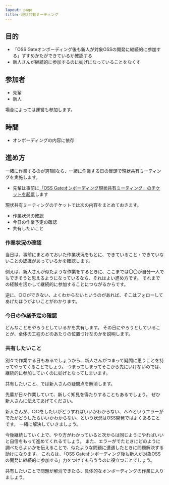 ```yaml
---
layout: page
title: 現状共有ミーティング
---
```


## 目的

* 「OSS Gateオンボーディング後も新人が対象OSSの開発に継続的に参加する」すすめかたができているか確認する
* 新人さんが継続的に参加するのに妨げになっていることをなくす

## 参加者

* 先輩
* 新人

場合によっては運営も参加します。

## 時間

* オンボーディングの内容に依存

## 進め方

一緒に作業するのが週1回なら、一緒に作業する日の冒頭で現状共有ミーティングを実施します。

* 先輩は事前に[「OSS Gateオンボーディング現状共有ミーティング」のチケットを起票](https://github.com/oss-gate/on-boarding/issues/new?assignees=&labels=&template=sharing.yaml&title=20YY-MM%3A+MM%2FDD%E3%81%AE%E7%8F%BE%E7%8A%B6%E5%85%B1%E6%9C%89%E3%83%9F%E3%83%BC%E3%83%86%E3%82%A3%E3%83%B3%E3%82%B0+%2820YY-MM%E3%81%AF%E5%AF%BE%E8%B1%A1%E3%81%A8%E3%81%AA%E3%82%8B%E3%82%AA%E3%83%B3%E3%83%9C%E3%83%BC%E3%83%87%E3%82%A3%E3%83%B3%E3%82%B0%E3%81%AE%E9%96%8B%E5%A7%8B%E6%99%82%E6%9C%9F%29)します

現状共有ミーティングのチケットでは次の内容をまとめておきます。

* 作業状況の確認
* 今日の作業予定の確認
* 共有したいこと

### 作業状況の確認

当日は、事前にまとめておいた作業状況をもとに、できていること・できていないことの認識があっているかを確認します。

例えば、新人さんが似たような作業をするときに、ここまでは〇〇が自分一人でもできそうと思えるようになっているなら、それはよい進め方です。
それまでの経験を活かして継続的に参加することにつながるからです。

逆に、○○ができない、よくわからないというのがあれば、そこはフォローしてあげたほうがよいことがわかります。

### 今日の作業予定の確認

どんなことをやろうとしているかを共有します。
その日にやろうとしていることが、全体の工程のどのあたりの位置づけなのかを説明します。

### 共有したいこと

別々で作業する日もあるでしょうから、新人さんがつまって疑問に思うことを持ってやってくることでしょう。
つまってしまってそこから先にいけないのでは、継続的に参加していくのに妨げとなってしまいます。

共有したいこと、では新人さんの疑問点を解消します。

先輩が日々作業していて、新しく知見を得たりすることもあるでしょう。
ぜひ新人さんに伝えてあげてください。

新人さんが、○○をしたいがどうすればいいかわからない、△△というエラーがでたがどうしたらいいかわからない、という状況はOSS開発ではよくあることです。
一緒に解決していきましょう。

今後継続していく上で、やり方がわかっていると次からは同じようにやればいいと自信をもって進めてくれるでしょう。
また、エラーがでたときにどのように調べたらよいかを伝えることで、似たような問題に遭遇したときに問題解決する助けになります。
これらは、「OSS Gateオンボーディング後も新人が対象OSSの開発に継続的に参加する」力をつけてもらううのに役立つことでしょう。

共有したいことで問題が解消できたら、具体的なオンボーディングの作業に入りましょう。
